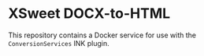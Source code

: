 # XSweet DOCX-to-HTML

This repository contains a Docker service for use with the `ConversionServices` INK plugin.
